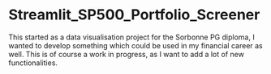 # Streamlit_SP500_Portfolio_Screener
This started as a data visualisation project for the Sorbonne PG diploma, I wanted to develop something which could be used in my financial career as well. This is of course a work in progress, as I want to add a lot of new functionalities.
